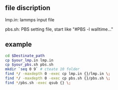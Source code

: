 ## file discription

lmp.in: lammps input file

pbs.sh: PBS  setting file, start like "#PBS -l walltime..."


## example
```bash
cd $Destinate_path
cp $your_lmp.in lmp.in
cp $your_pbs.sh pbs.sh
mkdir `seq 0 9` # cteate 10 folder
find */ -maxdepth 0 -exec cp lmp.in {}/lmp.in \;
find */ -maxdepth 0 -exec cp pbs.sh {}/pbs.sh \;
find */pbs.sh -exec qsub {} \;
